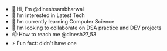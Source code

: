 - 👋 Hi, I’m @dineshsambharwal
- 👀 I’m interested in Latest Tech
- 🌱 I’m currently learning Computer Science
- 💞️ I’m looking to collaborate on DSA practice and DEV projects
- 📫 How to reach me @dinesh27_53
- ⚡ Fun fact: didn't have one

<!---
dineshsambharwal/dineshsambharwal is a ✨ special ✨ repository because its `README.md` (this file) appears on your GitHub profile.
You can click the Preview link to take a look at your changes.
--->
